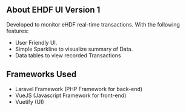 ## About EHDF UI Version 1

Developed to monitor eHDF real-time transactions. With the following features:

- User Friendly UI.
- Simple Sparkline to visualize summary of Data.
- Data tables to view recorded Transactions

## Frameworks Used

- Laravel Framework (PHP Framework for back-end)
- VueJS (Javascript Framework for front-end)
- Vuetify (UI)